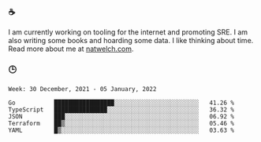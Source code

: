 ### ☕

I am currently working on tooling for the internet and promoting SRE. I am also writing some books and hoarding some data. I like thinking about time. Read more about me at [natwelch.com](https://natwelch.com).

### 🕒

<!--START_SECTION:waka-->
```text
Week: 30 December, 2021 - 05 January, 2022

Go           █████████████████░░░░░░░░░░░░░░░░░░░░░░░░   41.26 % 
TypeScript   ███████████████░░░░░░░░░░░░░░░░░░░░░░░░░░   36.32 % 
JSON         ███░░░░░░░░░░░░░░░░░░░░░░░░░░░░░░░░░░░░░░   06.92 % 
Terraform    ██▒░░░░░░░░░░░░░░░░░░░░░░░░░░░░░░░░░░░░░░   05.46 % 
YAML         █▒░░░░░░░░░░░░░░░░░░░░░░░░░░░░░░░░░░░░░░░   03.63 % 
```
<!--END_SECTION:waka-->
